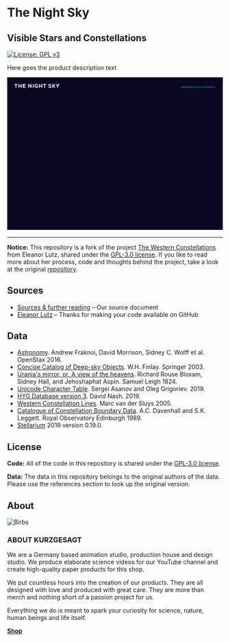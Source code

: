 # The Night Sky

## Visible Stars and Constellations

[![License: GPL v3](https://img.shields.io/badge/License-GPL%20v3-blue.svg?style=flat-square)](https://www.gnu.org/licenses/gpl-3.0)

Here goes the product description text

![Snapshot of final product](./readme_figures/finished_design.jpg)

------

**Notice:** This repository is a fork of the project  [The Western Constellations](https://github.com/eleanorlutz/western_constellations_atlas_of_space) from Eleanor Lutz, shared under the [GPL-3.0 license](https://www.gnu.org/licenses/gpl-3.0). If you like to read more about her process, code and thoughts behind the project, take a look at the original [repository](https://github.com/eleanorlutz/western_constellations_atlas_of_space).


<a name="sources"/>

## Sources

- [Sources & further reading](https://kgs.link/nightsky) – Our source document
- [Eleanor Lutz](https://github.com/eleanorlutz) – Thanks for making your code available on GitHub


<a name="data"/>

## Data

- [Astronomy](https://openstax.org/details/astronomy). Andrew Fraknoi, David Morrison, Sidney C. Wolff et al. OpenStax 2016.
- [Concise Catalog of Deep-sky Objects](https://www.springer.com/us/book/9781852338510). W.H. Finlay. Springer 2003.
- [Urania's mirror, or, A view of the heavens](https://www.loc.gov/item/2013645050/). Richard Rouse Bloxam, Sidney Hall, and Jehoshaphat Aspin. Samuel Leigh 1824.
- [Unicode Character Table](https://unicode-table.com/en/). Sergei Asanov and Oleg Grigoriev. 2019.
- [HYG Database version 3](http://www.astronexus.com/hyg). David Nash. 2019.
- [Western Constellation Lines](http://hemel.waarnemen.com/download/#cetera). Marc van der Sluys 2005.
- [Catalogue of Constellation Boundary Data](http://cdsarc.u-strasbg.fr/viz-bin/Cat?VI/49#sRM2.2). A.C. Davenhall and S.K. Leggett. Royal Observatory Edinburgh 1989.
- [Stellarium](https://stellarium.org/) 2019 version 0.19.0.

<a name="license"/>

## License

**Code:** All of the code in this repository is shared under the [GPL-3.0 license](https://www.gnu.org/licenses/gpl-3.0).

**Data:** The data in this repository belongs to the original authors of the data. Please use the references section to look up the original version. 

<a name="about"/>

## About
![Birbs](https://cdn.shopify.com/s/files/1/0252/6822/4088/files/Banner_About_2048x.jpg?v=1627225649)

### **ABOUT KURZGESAGT**

We are a Germany based animation studio, production house and design studio. We produce elaborate science videos for our YouTube channel and create high-quality paper products for this shop.

We put countless hours into the creation of our products. They are all designed with love and produced with great care. They are more than merch and nothing short of a passion project for us.

Everything we do is meant to spark your curiosity for science, nature, human beings and life itself.


[**Shop**](https://shop.kurzgesagt.org/)
